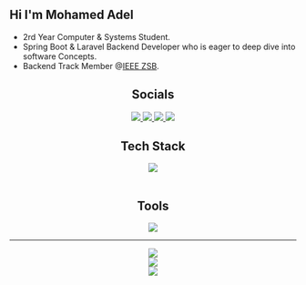 
## Hi I'm Mohamed Adel
- 2rd Year Computer & Systems Student.
- Spring Boot & Laravel Backend Developer who is eager to deep dive into software Concepts.
- Backend Track Member @[IEEE ZSB](https://ieee-zsb.org/).


<div align="center">
  <h2>Socials</h2>
</div>

<div align="center" >
  <a href="https://linkedin.com/in/mohamed-adel96e">
    <img src="https://skillicons.dev/icons?i=linkedin" />
  </a>
  <a href="https://x.com/MohamedAdel96e">
    <img src="https://skillicons.dev/icons?i=twitter" />
  </a>
  <a href="https://discord.gg/mohamed_a_adel" margin-right="10px">
    <img src="https://skillicons.dev/icons?i=discord" />
  </a>
  
  <a href="mailto:mohamedadel96e@gmail.com">
    <img src="https://skillicons.dev/icons?i=gmail" />
  </a>
</div>



<div align="center">
  <h2>Tech Stack</h2>
</div>

<div align="center" >
  
  <a href="https://skillicons.dev/icons?i=css,html,javascript,java,md,php,spring,mysql">
    <img src="https://skillicons.dev/icons?i=css,html,javascript,java,md,php,spring,mysql,laravel,react" />
  </a>
</div>

<br>

<div align="center">
  <h2>Tools</h2>
</div>

<div align="center" >
  
  <a href="https://skillicons.dev/icons?i=git,github,docker,arduino,jenkins,npm,vscode,idea,phpstorm,maven,nginx,obsidian">
    <img src="https://skillicons.dev/icons?i=git,github,docker,arduino,jenkins,npm,vscode,idea,phpstorm,maven,nginx,obsidian" />
  </a>
</div>

<hr>

<div align="center">

![](https://github-readme-streak-stats.herokuapp.com/?user=mohamedadel96e&theme=chartreuse-dark&hide_border=true)<br/>
![](https://github-readme-stats.vercel.app/api?username=mohamedadel96e&theme=chartreuse-dark&hide_border=true&include_all_commits=true&count_private=false)<br/>
![](https://github-readme-stats.vercel.app/api/top-langs/?username=mohamedadel96e&theme=chartreuse-dark&hide_border=true&include_all_commits=true&count_private=false&layout=compact)

</div>



